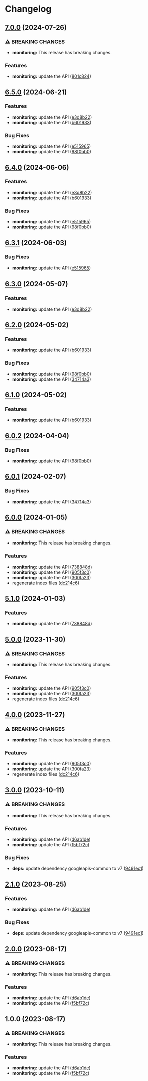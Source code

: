 # Changelog

## [7.0.0](https://github.com/googleapis/google-api-nodejs-client/compare/monitoring-v6.5.0...monitoring-v7.0.0) (2024-07-26)


### ⚠ BREAKING CHANGES

* **monitoring:** This release has breaking changes.

### Features

* **monitoring:** update the API ([801c824](https://github.com/googleapis/google-api-nodejs-client/commit/801c824264be1e1b3115cebd626640edbfcc0efa))

## [6.5.0](https://github.com/googleapis/google-api-nodejs-client/compare/monitoring-v6.4.0...monitoring-v6.5.0) (2024-06-21)


### Features

* **monitoring:** update the API ([e3d8b22](https://github.com/googleapis/google-api-nodejs-client/commit/e3d8b2267e94ace44b4bae9d00867faa8e39dc62))
* **monitoring:** update the API ([b601933](https://github.com/googleapis/google-api-nodejs-client/commit/b6019332629f7f487a720bbedf58284f32bc84f2))


### Bug Fixes

* **monitoring:** update the API ([e515965](https://github.com/googleapis/google-api-nodejs-client/commit/e51596528220fee7111e9167f0f22cc9a9cffc41))
* **monitoring:** update the API ([98f0bb0](https://github.com/googleapis/google-api-nodejs-client/commit/98f0bb02dde248158d63e8d26a7b467ed04ce9f6))

## [6.4.0](https://github.com/googleapis/google-api-nodejs-client/compare/monitoring-v6.3.1...monitoring-v6.4.0) (2024-06-06)


### Features

* **monitoring:** update the API ([e3d8b22](https://github.com/googleapis/google-api-nodejs-client/commit/e3d8b2267e94ace44b4bae9d00867faa8e39dc62))
* **monitoring:** update the API ([b601933](https://github.com/googleapis/google-api-nodejs-client/commit/b6019332629f7f487a720bbedf58284f32bc84f2))


### Bug Fixes

* **monitoring:** update the API ([e515965](https://github.com/googleapis/google-api-nodejs-client/commit/e51596528220fee7111e9167f0f22cc9a9cffc41))
* **monitoring:** update the API ([98f0bb0](https://github.com/googleapis/google-api-nodejs-client/commit/98f0bb02dde248158d63e8d26a7b467ed04ce9f6))

## [6.3.1](https://github.com/googleapis/google-api-nodejs-client/compare/monitoring-v6.3.0...monitoring-v6.3.1) (2024-06-03)


### Bug Fixes

* **monitoring:** update the API ([e515965](https://github.com/googleapis/google-api-nodejs-client/commit/e51596528220fee7111e9167f0f22cc9a9cffc41))

## [6.3.0](https://github.com/googleapis/google-api-nodejs-client/compare/monitoring-v6.2.0...monitoring-v6.3.0) (2024-05-07)


### Features

* **monitoring:** update the API ([e3d8b22](https://github.com/googleapis/google-api-nodejs-client/commit/e3d8b2267e94ace44b4bae9d00867faa8e39dc62))

## [6.2.0](https://github.com/googleapis/google-api-nodejs-client/compare/monitoring-v6.1.0...monitoring-v6.2.0) (2024-05-02)


### Features

* **monitoring:** update the API ([b601933](https://github.com/googleapis/google-api-nodejs-client/commit/b6019332629f7f487a720bbedf58284f32bc84f2))


### Bug Fixes

* **monitoring:** update the API ([98f0bb0](https://github.com/googleapis/google-api-nodejs-client/commit/98f0bb02dde248158d63e8d26a7b467ed04ce9f6))
* **monitoring:** update the API ([34714a3](https://github.com/googleapis/google-api-nodejs-client/commit/34714a365ac657f0fc7d2af3792b932c03a496dd))

## [6.1.0](https://github.com/googleapis/google-api-nodejs-client/compare/monitoring-v6.0.2...monitoring-v6.1.0) (2024-05-02)


### Features

* **monitoring:** update the API ([b601933](https://github.com/googleapis/google-api-nodejs-client/commit/b6019332629f7f487a720bbedf58284f32bc84f2))

## [6.0.2](https://github.com/googleapis/google-api-nodejs-client/compare/monitoring-v6.0.1...monitoring-v6.0.2) (2024-04-04)


### Bug Fixes

* **monitoring:** update the API ([98f0bb0](https://github.com/googleapis/google-api-nodejs-client/commit/98f0bb02dde248158d63e8d26a7b467ed04ce9f6))

## [6.0.1](https://github.com/googleapis/google-api-nodejs-client/compare/monitoring-v6.0.0...monitoring-v6.0.1) (2024-02-07)


### Bug Fixes

* **monitoring:** update the API ([34714a3](https://github.com/googleapis/google-api-nodejs-client/commit/34714a365ac657f0fc7d2af3792b932c03a496dd))

## [6.0.0](https://github.com/googleapis/google-api-nodejs-client/compare/monitoring-v5.1.0...monitoring-v6.0.0) (2024-01-05)


### ⚠ BREAKING CHANGES

* **monitoring:** This release has breaking changes.

### Features

* **monitoring:** update the API ([738848d](https://github.com/googleapis/google-api-nodejs-client/commit/738848dcb633a866afd62c42ab749479803906a7))
* **monitoring:** update the API ([905f3c0](https://github.com/googleapis/google-api-nodejs-client/commit/905f3c0f625322e85dc414270064fd63c8980bc1))
* **monitoring:** update the API ([300fa23](https://github.com/googleapis/google-api-nodejs-client/commit/300fa23a5fd7b192a91fbc6916b37f46ef2444c8))
* regenerate index files ([dc214c6](https://github.com/googleapis/google-api-nodejs-client/commit/dc214c6fc788530f9723840985ef901e725b4330))

## [5.1.0](https://github.com/googleapis/google-api-nodejs-client/compare/monitoring-v5.0.0...monitoring-v5.1.0) (2024-01-03)


### Features

* **monitoring:** update the API ([738848d](https://github.com/googleapis/google-api-nodejs-client/commit/738848dcb633a866afd62c42ab749479803906a7))

## [5.0.0](https://github.com/googleapis/google-api-nodejs-client/compare/monitoring-v4.0.0...monitoring-v5.0.0) (2023-11-30)


### ⚠ BREAKING CHANGES

* **monitoring:** This release has breaking changes.

### Features

* **monitoring:** update the API ([905f3c0](https://github.com/googleapis/google-api-nodejs-client/commit/905f3c0f625322e85dc414270064fd63c8980bc1))
* **monitoring:** update the API ([300fa23](https://github.com/googleapis/google-api-nodejs-client/commit/300fa23a5fd7b192a91fbc6916b37f46ef2444c8))
* regenerate index files ([dc214c6](https://github.com/googleapis/google-api-nodejs-client/commit/dc214c6fc788530f9723840985ef901e725b4330))

## [4.0.0](https://github.com/googleapis/google-api-nodejs-client/compare/monitoring-v3.0.0...monitoring-v4.0.0) (2023-11-27)


### ⚠ BREAKING CHANGES

* **monitoring:** This release has breaking changes.

### Features

* **monitoring:** update the API ([905f3c0](https://github.com/googleapis/google-api-nodejs-client/commit/905f3c0f625322e85dc414270064fd63c8980bc1))
* **monitoring:** update the API ([300fa23](https://github.com/googleapis/google-api-nodejs-client/commit/300fa23a5fd7b192a91fbc6916b37f46ef2444c8))
* regenerate index files ([dc214c6](https://github.com/googleapis/google-api-nodejs-client/commit/dc214c6fc788530f9723840985ef901e725b4330))

## [3.0.0](https://github.com/googleapis/google-api-nodejs-client/compare/monitoring-v2.1.0...monitoring-v3.0.0) (2023-10-11)


### ⚠ BREAKING CHANGES

* **monitoring:** This release has breaking changes.

### Features

* **monitoring:** update the API ([d6ab1de](https://github.com/googleapis/google-api-nodejs-client/commit/d6ab1de97ab104effa28a2e87db1946b840aff3f))
* **monitoring:** update the API ([f5bf72c](https://github.com/googleapis/google-api-nodejs-client/commit/f5bf72c5a77c084e93b605b7fb47ef3ae4b8a832))


### Bug Fixes

* **deps:** update dependency googleapis-common to v7 ([9491ec1](https://github.com/googleapis/google-api-nodejs-client/commit/9491ec1cdc3c413e7d73edcfcd59cf5c28a7c855))

## [2.1.0](https://github.com/googleapis/google-api-nodejs-client/compare/monitoring-v2.0.0...monitoring-v2.1.0) (2023-08-25)


### Features

* **monitoring:** update the API ([d6ab1de](https://github.com/googleapis/google-api-nodejs-client/commit/d6ab1de97ab104effa28a2e87db1946b840aff3f))


### Bug Fixes

* **deps:** update dependency googleapis-common to v7 ([9491ec1](https://github.com/googleapis/google-api-nodejs-client/commit/9491ec1cdc3c413e7d73edcfcd59cf5c28a7c855))

## [2.0.0](https://github.com/googleapis/google-api-nodejs-client/compare/monitoring-v1.0.0...monitoring-v2.0.0) (2023-08-17)


### ⚠ BREAKING CHANGES

* **monitoring:** This release has breaking changes.

### Features

* **monitoring:** update the API ([d6ab1de](https://github.com/googleapis/google-api-nodejs-client/commit/d6ab1de97ab104effa28a2e87db1946b840aff3f))
* **monitoring:** update the API ([f5bf72c](https://github.com/googleapis/google-api-nodejs-client/commit/f5bf72c5a77c084e93b605b7fb47ef3ae4b8a832))

## 1.0.0 (2023-08-17)


### ⚠ BREAKING CHANGES

* **monitoring:** This release has breaking changes.

### Features

* **monitoring:** update the API ([d6ab1de](https://github.com/googleapis/google-api-nodejs-client/commit/d6ab1de97ab104effa28a2e87db1946b840aff3f))
* **monitoring:** update the API ([f5bf72c](https://github.com/googleapis/google-api-nodejs-client/commit/f5bf72c5a77c084e93b605b7fb47ef3ae4b8a832))
